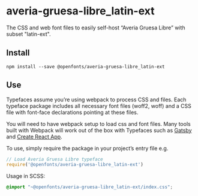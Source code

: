 
# averia-gruesa-libre_latin-ext

The CSS and web font files to easily self-host “Averia Gruesa Libre” with subset "latin-ext".

## Install

`npm install --save @openfonts/averia-gruesa-libre_latin-ext`

## Use

Typefaces assume you’re using webpack to process CSS and files. Each typeface
package includes all necessary font files (woff2, woff) and a CSS file with
font-face declarations pointing at these files.

You will need to have webpack setup to load css and font files. Many tools built
with Webpack will work out of the box with Typefaces such as [Gatsby](https://github.com/gatsbyjs/gatsby)
and [Create React App](https://github.com/facebookincubator/create-react-app).

To use, simply require the package in your project’s entry file e.g.

```javascript
// Load Averia Gruesa Libre typeface
require('@openfonts/averia-gruesa-libre_latin-ext')
```

Usage in SCSS:
```scss
@import "~@openfonts/averia-gruesa-libre_latin-ext/index.css";
```
